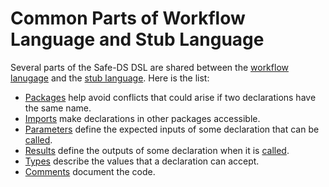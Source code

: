 # Common Parts of Workflow Language and Stub Language

Several parts of the Safe-DS DSL are shared between the [workflow lanugage][workflow-language] and the [stub language][stub-language]. Here is the list:

* [Packages][packages] help avoid conflicts that could arise if two declarations have the same name.
* [Imports][imports] make declarations in other packages accessible.
* [Parameters][parameters] define the expected inputs of some declaration that can be [called][calls].
* [Results][results] define the outputs of some declaration when it is [called][calls].
* [Types][types] describe the values that a declaration can accept.
* [Comments][comments] document the code.

[workflow-language]: ../workflow-language/README.md
[stub-language]: ../stub-language/README.md
[calls]: ../workflow-language/expressions.md#calls
[packages]: packages.md
[imports]: imports.md
[parameters]: parameters.md
[results]: results.md
[types]: types.md
[comments]: comments.md
